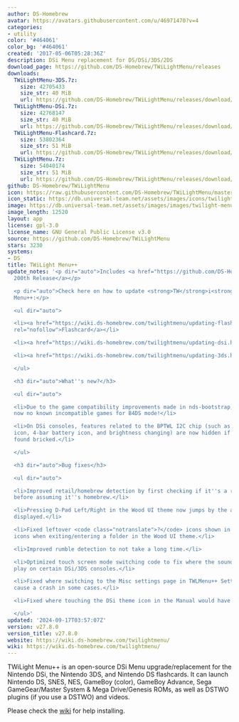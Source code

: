 ```yaml
---
author: DS-Homebrew
avatar: https://avatars.githubusercontent.com/u/46971470?v=4
categories:
- utility
color: '#464061'
color_bg: '#464061'
created: '2017-05-06T05:28:36Z'
description: DSi Menu replacement for DS/DSi/3DS/2DS
download_page: https://github.com/DS-Homebrew/TWiLightMenu/releases
downloads:
  TWiLightMenu-3DS.7z:
    size: 42705433
    size_str: 40 MiB
    url: https://github.com/DS-Homebrew/TWiLightMenu/releases/download/v27.8.0/TWiLightMenu-3DS.7z
  TWiLightMenu-DSi.7z:
    size: 42768147
    size_str: 40 MiB
    url: https://github.com/DS-Homebrew/TWiLightMenu/releases/download/v27.8.0/TWiLightMenu-DSi.7z
  TWiLightMenu-Flashcard.7z:
    size: 53802364
    size_str: 51 MiB
    url: https://github.com/DS-Homebrew/TWiLightMenu/releases/download/v27.8.0/TWiLightMenu-Flashcard.7z
  TWiLightMenu.7z:
    size: 54040174
    size_str: 51 MiB
    url: https://github.com/DS-Homebrew/TWiLightMenu/releases/download/v27.8.0/TWiLightMenu.7z
github: DS-Homebrew/TWiLightMenu
icon: https://raw.githubusercontent.com/DS-Homebrew/TWiLightMenu/master/booter/Twilight%2B%2B-animated%20icon-fix.gif
icon_static: https://db.universal-team.net/assets/images/icons/twilight-menu.png
image: https://db.universal-team.net/assets/images/images/twilight-menu.png
image_length: 12520
layout: app
license: gpl-3.0
license_name: GNU General Public License v3.0
source: https://github.com/DS-Homebrew/TWiLightMenu
stars: 3230
systems:
- DS
title: TWiLight Menu++
update_notes: '<p dir="auto">Includes <a href="https://github.com/DS-Homebrew/nds-bootstrap/releases/tag/v2.0.0">nds-bootstrap''s
  200th Release</a></p>

  <p dir="auto">Check here on how to update <strong>TW</strong>i<strong>L</strong>ight
  Menu++:</p>

  <ul dir="auto">

  <li><a href="https://wiki.ds-homebrew.com/twilightmenu/updating-flashcard.html"
  rel="nofollow">Flashcard</a></li>

  <li><a href="https://wiki.ds-homebrew.com/twilightmenu/updating-dsi.html" rel="nofollow">DSi</a></li>

  <li><a href="https://wiki.ds-homebrew.com/twilightmenu/updating-3ds.html" rel="nofollow">3DS</a></li>

  </ul>

  <h3 dir="auto">What''s new?</h3>

  <ul dir="auto">

  <li>Due to the game compatibility improvements made in nds-bootstrap, there are
  now no known incompatible games for B4DS mode!</li>

  <li>On DSi consoles, features related to the BPTWL I2C chip (such as the volume
  icon, 4-bar battery icon, and brightness changing) are now hidden if the chip is
  found bricked.</li>

  </ul>

  <h3 dir="auto">Bug fixes</h3>

  <ul dir="auto">

  <li>Improved retail/homebrew detection by first checking if it''s a retail title,
  before assuming it''s homebrew.</li>

  <li>Pressing D-Pad Left/Right in the Wood UI theme now jumps by the amount of titles
  displayed.</li>

  <li>Fixed leftover <code class="notranslate">?</code> icons shown in place of folder
  icons when exiting/entering a folder in the Wood UI theme.</li>

  <li>Improved rumble detection to not take a long time.</li>

  <li>Optimized touch screen mode switching code to fix where the sound would no longer
  play on certain DSi/3DS consoles.</li>

  <li>Fixed where switching to the Misc settings page in TWLMenu++ Settings would
  cause a crash in some cases.</li>

  <li>Fixed where touching the DSi theme icon in the Manual would have no effect.</li>

  </ul>'
updated: '2024-09-17T03:57:07Z'
version: v27.8.0
version_title: v27.8.0
website: https://wiki.ds-homebrew.com/twilightmenu/
wiki: https://wiki.ds-homebrew.com/twilightmenu/
---
```

TWiLight Menu++ is an open-source DSi Menu upgrade/replacement for the Nintendo DSi, the Nintendo 3DS, and Nintendo DS flashcards. It can launch Nintendo DS, SNES, NES, GameBoy (color), GameBoy Advance, Sega GameGear/Master System & Mega Drive/Genesis ROMs, as well as DSTWO plugins (if you use a DSTWO) and videos.

Please check the [wiki](https://wiki.ds-homebrew.com/twilightmenu/) for help installing.